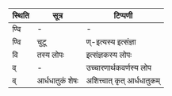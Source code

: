 | स्थिति | सूत्र | टिप्पणी |
| ----- | ------- | ------ |
| ण्वि | - | - |
| ण्वि | चुटू | ण्-इत्यस्य इत्संज्ञा |
| वि | तस्य लोपः | इत्संज्ञकस्य लोपः |
| व् | - | उच्चारणार्थकवर्णस्य लोप |
| व् | आर्धधातुकं शेषः | अशित्त्वात् कृत् आर्धधातुकम् |
